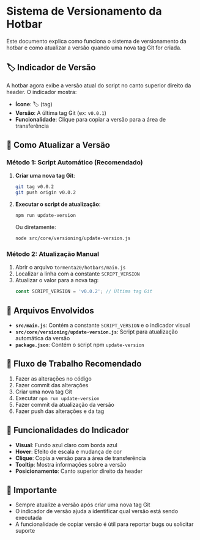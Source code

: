 # Sistema de Versionamento da Hotbar

Este documento explica como funciona o sistema de versionamento da hotbar e como atualizar a versão quando uma nova tag Git for criada.

## 🏷️ Indicador de Versão

A hotbar agora exibe a versão atual do script no canto superior direito da header. O indicador mostra:

- **Ícone**: 🏷️ (tag)
- **Versão**: A última tag Git (ex: `v0.0.1`)
- **Funcionalidade**: Clique para copiar a versão para a área de transferência

## 🔄 Como Atualizar a Versão

### Método 1: Script Automático (Recomendado)

1. **Criar uma nova tag Git**:
   ```bash
   git tag v0.0.2
   git push origin v0.0.2
   ```

2. **Executar o script de atualização**:
   ```bash
   npm run update-version
   ```
   
   Ou diretamente:
   ```bash
   node src/core/versioning/update-version.js
   ```

### Método 2: Atualização Manual

1. Abrir o arquivo `tormenta20/hotbars/main.js`
2. Localizar a linha com a constante `SCRIPT_VERSION`
3. Atualizar o valor para a nova tag:
   ```javascript
   const SCRIPT_VERSION = 'v0.0.2'; // Última tag Git
   ```

## 📁 Arquivos Envolvidos

- **`src/main.js`**: Contém a constante `SCRIPT_VERSION` e o indicador visual
- **`src/core/versioning/update-version.js`**: Script para atualização automática da versão
- **`package.json`**: Contém o script npm `update-version`

## 🎯 Fluxo de Trabalho Recomendado

1. Fazer as alterações no código
2. Fazer commit das alterações
3. Criar uma nova tag Git
4. Executar `npm run update-version`
5. Fazer commit da atualização da versão
6. Fazer push das alterações e da tag

## 🔧 Funcionalidades do Indicador

- **Visual**: Fundo azul claro com borda azul
- **Hover**: Efeito de escala e mudança de cor
- **Clique**: Copia a versão para a área de transferência
- **Tooltip**: Mostra informações sobre a versão
- **Posicionamento**: Canto superior direito da header

## 🚨 Importante

- Sempre atualize a versão após criar uma nova tag Git
- O indicador de versão ajuda a identificar qual versão está sendo executada
- A funcionalidade de copiar versão é útil para reportar bugs ou solicitar suporte 